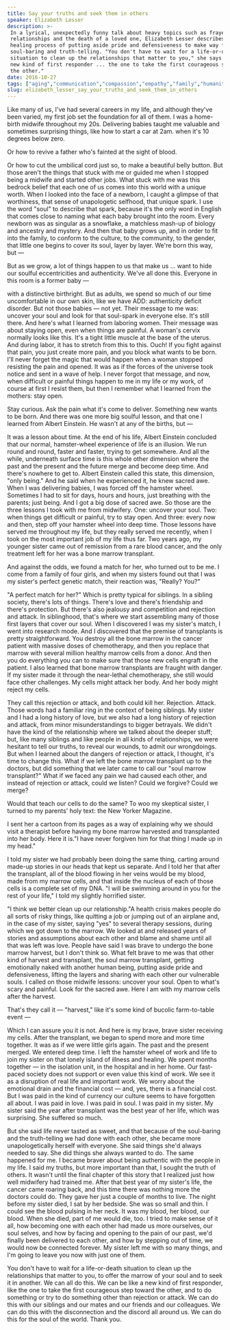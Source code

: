 ```yaml
---
title: Say your truths and seek them in others
speaker: Elizabeth Lesser
description: >-
 In a lyrical, unexpectedly funny talk about heavy topics such as frayed
 relationships and the death of a loved one, Elizabeth Lesser describes the
 healing process of putting aside pride and defensiveness to make way for
 soul-baring and truth-telling. "You don't have to wait for a life-or-death
 situation to clean up the relationships that matter to you," she says. "Be like a
 new kind of first responder ... the one to take the first courageous step toward
 the other."
date: 2016-10-27
tags: ["aging","communication","compassion","empathy","family","humanity","health","life","death","vulnerability","relationships"]
slug: elizabeth_lesser_say_your_truths_and_seek_them_in_others
---
```


Like many of us, I've had several careers in my life, and although they've been varied, my
first job set the foundation for all of them. I was a home-birth midwife throughout my
20s. Delivering babies taught me valuable and sometimes surprising things, like how to
start a car at 2am. when it's 10 degrees below zero.

Or how to revive a father who's fainted at the sight of blood.

Or how to cut the umbilical cord just so, to make a beautiful belly button. But those
aren't the things that stuck with me or guided me when I stopped being a midwife and
started other jobs. What stuck with me was this bedrock belief that each one of us comes
into this world with a unique worth. When I looked into the face of a newborn, I caught a
glimpse of that worthiness, that sense of unapologetic selfhood, that unique spark. I use
the word "soul" to describe that spark, because it's the only word in English that comes
close to naming what each baby brought into the room. Every newborn was as singular as a
snowflake, a matchless mash-up of biology and ancestry and mystery. And then that baby
grows up, and in order to fit into the family, to conform to the culture, to the
community, to the gender, that little one begins to cover its soul, layer by layer. We're
born this way, but —

But as we grow, a lot of things happen to us that make us ... want to hide our soulful
eccentricities and authenticity. We've all done this. Everyone in this room is a former
baby —

with a distinctive birthright. But as adults, we spend so much of our time uncomfortable
in our own skin, like we have ADD: authenticity deficit disorder. But not those babies —
not yet. Their message to me was: uncover your soul and look for that soul-spark in
everyone else. It's still there. And here's what I learned from laboring women. Their
message was about staying open, even when things are painful. A woman's cervix normally
looks like this. It's a tight little muscle at the base of the uterus. And during labor,
it has to stretch from this to this. Ouch! If you fight against that pain, you just create
more pain, and you block what wants to be born. I'll never forget the magic that would
happen when a woman stopped resisting the pain and opened. It was as if the forces of the
universe took notice and sent in a wave of help. I never forgot that message, and now,
when difficult or painful things happen to me in my life or my work, of course at first I
resist them, but then I remember what I learned from the mothers: stay
open.

Stay curious. Ask the pain what it's come to deliver. Something new wants to be born. And
there was one more big soulful lesson, and that one I learned from Albert Einstein. He
wasn't at any of the births, but —

It was a lesson about time. At the end of his life, Albert Einstein concluded that our
normal, hamster-wheel experience of life is an illusion. We run round and round, faster
and faster, trying to get somewhere. And all the while, underneath surface time is this
whole other dimension where the past and the present and the future merge and become deep
time. And there's nowhere to get to. Albert Einstein called this state, this dimension,
"only being." And he said when he experienced it, he knew sacred awe. When I was
delivering babies, I was forced off the hamster wheel. Sometimes I had to sit for days,
hours and hours, just breathing with the parents; just being. And I got a big dose of
sacred awe. So those are the three lessons I took with me from midwifery. One: uncover your
soul. Two: when things get difficult or painful, try to stay open. And three: every now
and then, step off your hamster wheel into deep time. Those lessons have served me
throughout my life, but they really served me recently, when I took on the most important
job of my life thus far. Two years ago, my younger sister came out of remission from a rare
blood cancer, and the only treatment left for her was a bone marrow transplant.

And against the odds, we found a match for her, who turned out to be me. I come from a
family of four girls, and when my sisters found out that I was my sister's perfect genetic
match, their reaction was, "Really? You?"

"A perfect match for her?" Which is pretty typical for siblings. In a sibling society,
there's lots of things. There's love and there's friendship and there's protection. But
there's also jealousy and competition and rejection and attack. In siblinghood, that's
where we start assembling many of those first layers that cover our soul. When I discovered
I was my sister's match, I went into research mode. And I discovered that the premise of
transplants is pretty straightforward. You destroy all the bone marrow in the cancer
patient with massive doses of chemotherapy, and then you replace that marrow with several
million healthy marrow cells from a donor. And then you do everything you can to make sure
that those new cells engraft in the patient. I also learned that bone marrow transplants
are fraught with danger. If my sister made it through the near-lethal chemotherapy, she
still would face other challenges. My cells might attack her body. And her body might
reject my cells.

They call this rejection or attack, and both could kill her. Rejection. Attack. Those words
had a familiar ring in the context of being siblings. My sister and I had a long history
of love, but we also had a long history of rejection and attack, from minor
misunderstandings to bigger betrayals. We didn't have the kind of the relationship where
we talked about the deeper stuff; but, like many siblings and like people in all kinds of
relationships, we were hesitant to tell our truths, to reveal our wounds, to admit our
wrongdoings. But when I learned about the dangers of rejection or attack, I thought, it's
time to change this. What if we left the bone marrow transplant up to the doctors, but did
something that we later came to call our "soul marrow transplant?" What if we faced any
pain we had caused each other, and instead of rejection or attack, could we listen? Could
we forgive? Could we merge?

Would that teach our cells to do the same? To woo my skeptical sister, I turned to my
parents' holy text: the New Yorker Magazine.

I sent her a cartoon from its pages as a way of explaining why we should visit a therapist
before having my bone marrow harvested and transplanted into her body. Here it is."I have
never forgiven him for that thing I made up in my head."

I told my sister we had probably been doing the same thing, carting around made-up stories
in our heads that kept us separate. And I told her that after the transplant, all of the
blood flowing in her veins would be my blood, made from my marrow cells, and that inside
the nucleus of each of those cells is a complete set of my DNA. "I will be swimming around
in you for the rest of your life," I told my slightly horrified sister.

"I think we better clean up our relationship."A health crisis makes people do all sorts of
risky things, like quitting a job or jumping out of an airplane and, in the case of my
sister, saying "yes" to several therapy sessions, during which we got down to the marrow.
We looked at and released years of stories and assumptions about each other and blame and
shame until all that was left was love. People have said I was brave to undergo the bone
marrow harvest, but I don't think so. What felt brave to me was that other kind of harvest
and transplant, the soul marrow transplant, getting emotionally naked with another human
being, putting aside pride and defensiveness, lifting the layers and sharing with each
other our vulnerable souls. I called on those midwife lessons: uncover your soul. Open to
what's scary and painful. Look for the sacred awe. Here I am with my marrow cells after the
harvest.

That's they call it — "harvest," like it's some kind of bucolic farm-to-table event
—

Which I can assure you it is not. And here is my brave, brave sister receiving my cells.
After the transplant, we began to spend more and more time together. It was as if we were
little girls again. The past and the present merged. We entered deep time. I left the
hamster wheel of work and life to join my sister on that lonely island of illness and
healing. We spent months together — in the isolation unit, in the hospital and in her
home. Our fast-paced society does not support or even value this kind of work. We see it as
a disruption of real life and important work. We worry about the emotional drain and the
financial cost — and, yes, there is a financial cost. But I was paid in the kind of
currency our culture seems to have forgotten all about. I was paid in love. I was paid in
soul. I was paid in my sister. My sister said the year after transplant was the best year
of her life, which was surprising. She suffered so much.

But she said life never tasted as sweet, and that because of the soul-baring and the
truth-telling we had done with each other, she became more unapologetically herself with
everyone. She said things she'd always needed to say. She did things she always wanted to
do. The same happened for me. I became braver about being authentic with the people in my
life. I said my truths, but more important than that, I sought the truth of others. It
wasn't until the final chapter of this story that I realized just how well midwifery had
trained me. After that best year of my sister's life, the cancer came roaring back, and
this time there was nothing more the doctors could do. They gave her just a couple of
months to live. The night before my sister died, I sat by her bedside. She was so small and
thin. I could see the blood pulsing in her neck. It was my blood, her blood, our blood.
When she died, part of me would die, too. I tried to make sense of it all, how becoming one
with each other had made us more ourselves, our soul selves, and how by facing and opening
to the pain of our past, we'd finally been delivered to each other, and how by stepping
out of time, we would now be connected forever. My sister left me with so many things, and
I'm going to leave you now with just one of them.

You don't have to wait for a life-or-death situation to clean up the relationships that
matter to you, to offer the marrow of your soul and to seek it in another. We can all do
this. We can be like a new kind of first responder, like the one to take the first
courageous step toward the other, and to do something or try to do something other than
rejection or attack. We can do this with our siblings and our mates and our friends and
our colleagues. We can do this with the disconnection and the discord all around us. We
can do this for the soul of the world. Thank you.

<!--
ad_duration=3.33
comment_count=76
event="TEDWomen 2016"
external_start_time=0
has_talk_citation=0
intro_duration=11.82
is_subtitle_required="False"
is_talk_featured="True"
language="en"
language_swap="False"
native_language="en"
number_of_related_talks=6
number_of_speakers=1
number_of_subtitled_videos=24
number_of_tags=11
number_of_talk_download_languages=24
number_of_talk_more_resources=1
number_of_talk_recommendations=3
number_of_talks_take_actions=0
post_ad_duration=0.83
published_timestamp="2016-12-08 16:18:05"
recording_date="2016-10-27"
speaker_description="Wellness specialist"
speaker_is_published=1
speaker_name="Elizabeth Lesser"
speaker_what_others_say="Broken Open is a beautifully written blend of other people’s moving stories, practical guidance and her own personal memoir."
talk_name="Say your truths and seek them in others"
talk_recommendations_blurb="Check out extra resources on loss, healing and the soul, curated by Elizabeth Lesser."
talks_tags=["aging","communication","compassion","empathy","family","humanity","health","life","death","vulnerability","relationships"]
talks_take_action=[]
url_audio="https://download.ted.com/talks/ElizabethLesser_2016W.mp3?apikey=acme-roadrunner"
url_photo_speaker="https://pe.tedcdn.com/images/ted/c06fa6c3b18e13f53a7f49350c8c4fc2ed88f9a8_254x191.jpg"
url_photo_talk="https://s3.amazonaws.com/talkstar-photos/uploads/6788cc53-e61a-469d-bd7d-f53b53a84566/ElizabethLesser_2016W-embed.jpg"
url_webpage="https://www.ted.com/talks/elizabeth_lesser_say_your_truths_and_seek_them_in_others"
video_type_name="TED Stage Talk"
-->